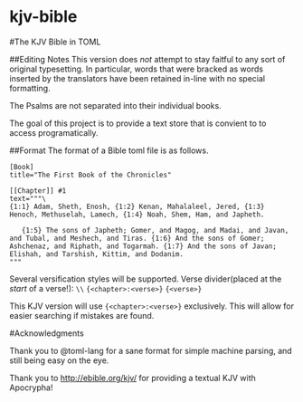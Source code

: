 # kjv-bible
#The KJV Bible in TOML

##Editing Notes
This version does *not* attempt to stay faitful to any sort of original
typesetting. In particular, words that were bracked as words inserted by the
translators have been retained in-line with no special formatting.

The Psalms are not separated into their individual books.

The goal of this project is to provide a text store that is convient to to access
programatically.


##Format
The format of a Bible toml file is as follows.

```
[Book]
title="The First Book of the Chronicles"

[[Chapter]] #1
text="""\
{1:1} Adam, Sheth, Enosh, {1:2} Kenan, Mahalaleel, Jered, {1:3}
Henoch, Methuselah, Lamech, {1:4} Noah, Shem, Ham, and Japheth.

   {1:5} The sons of Japheth; Gomer, and Magog, and Madai, and Javan,
and Tubal, and Meshech, and Tiras. {1:6} And the sons of Gomer;
Ashchenaz, and Riphath, and Togarmah. {1:7} And the sons of Javan;
Elishah, and Tarshish, Kittim, and Dodanim.
"""
```

Several versification styles will be supported.
Verse divider(placed at the *start* of a verse!): `\\` 
`{<chapter>:<verse>}`
`{<verse>}`

This KJV version will use `{<chapter>:<verse>}` exclusively. This will allow for easier searching if mistakes are found.

#Acknowledgments

Thank you to @toml-lang for a sane format for simple machine parsing, and still being easy on the eye.

Thank you to http://ebible.org/kjv/ for providing a textual KJV with Apocrypha!

